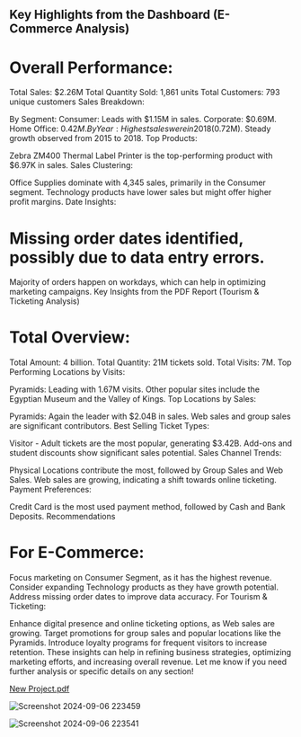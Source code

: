 ## Key Highlights from the Dashboard (E-Commerce Analysis)

# Overall Performance:

Total Sales: $2.26M
Total Quantity Sold: 1,861 units
Total Customers: 793 unique customers
Sales Breakdown:

By Segment:
Consumer: Leads with $1.15M in sales.
Corporate: $0.69M.
Home Office: $0.42M.
By Year:
Highest sales were in 2018 ($0.72M).
Steady growth observed from 2015 to 2018.
Top Products:

Zebra ZM400 Thermal Label Printer is the top-performing product with $6.97K in sales.
Sales Clustering:

Office Supplies dominate with 4,345 sales, primarily in the Consumer segment.
Technology products have lower sales but might offer higher profit margins.
Date Insights:
## 

# Missing order dates identified, possibly due to data entry errors.
Majority of orders happen on workdays, which can help in optimizing marketing campaigns.
Key Insights from the PDF Report (Tourism & Ticketing Analysis)

# Total Overview:

Total Amount: 4 billion.
Total Quantity: 21M tickets sold.
Total Visits: 7M.
Top Performing Locations by Visits:

Pyramids: Leading with 1.67M visits.
Other popular sites include the Egyptian Museum and the Valley of Kings.
Top Locations by Sales:

Pyramids: Again the leader with $2.04B in sales.
Web sales and group sales are significant contributors.
Best Selling Ticket Types:

Visitor - Adult tickets are the most popular, generating $3.42B.
Add-ons and student discounts show significant sales potential.
Sales Channel Trends:

Physical Locations contribute the most, followed by Group Sales and Web Sales.
Web sales are growing, indicating a shift towards online ticketing.
Payment Preferences:

Credit Card is the most used payment method, followed by Cash and Bank Deposits.
Recommendations

# For E-Commerce:

Focus marketing on Consumer Segment, as it has the highest revenue.
Consider expanding Technology products as they have growth potential.
Address missing order dates to improve data accuracy.
For Tourism & Ticketing:

Enhance digital presence and online ticketing options, as Web sales are growing.
Target promotions for group sales and popular locations like the Pyramids.
Introduce loyalty programs for frequent visitors to increase retention.
These insights can help in refining business strategies, optimizing marketing efforts, and increasing overall revenue. Let me know if you need further analysis or specific details on any section!


[New Project.pdf](https://github.com/user-attachments/files/17691782/New.Project.pdf)

![Screenshot 2024-09-06 223459](https://github.com/user-attachments/assets/9ec98238-9e76-4c0b-8d69-429162a35662)

![Screenshot 2024-09-06 223541](https://github.com/user-attachments/assets/a724269e-59e7-4dab-9fe0-aa3af94bdd32)
